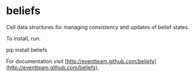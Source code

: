 beliefs
=======

Cell data structures for managing consistency and updates of belief states.

To install, run:

  pip install beliefs

For documentation visit [http://eventteam.github.com/beliefs](http://eventteam.github.com/beliefs).

